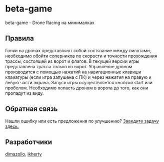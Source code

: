 # beta-game

beta-game - Drone Racing на минималках

## Правила

Гонки на дронах представляют собой состязание между пилотами, необходимо обойти соперников по скорости и точности прохождения трассы, состоящей из ворот и флагов.
В текущей версии игры представлена трасса только из ворот. Управление дроном производится с помощью нажатий на навигационные клавиши клаиатуры (если игра запущена с ПК) и через нажатия на правую и левую части экрана. Запуск игры осуществляется кнопкой start или пробелом. Необходимо попасть дроном в ворота до того, как они пропадут из виду.

## Обратная связь

Нашли ошибку или есть предложения по улучшению? [Заведите задачу здесь.](https://github.com/ikherty/beta-game/issues/new)

## Разработчики

[dimazollo](https://github.com/dimazollo),
[ikherty](https://github.com/ikhetry)
